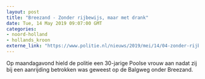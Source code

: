 ```yaml
---
layout: post
title: "Breezand - Zonder rijbewijs, maar met drank"
date: Tue, 14 May 2019 09:07:00 GMT
categories: 
- noord-holland 
- hollands_kroon 
externe_link: "https://www.politie.nl/nieuws/2019/mei/14/04-zonder-rijbewijs-maar-met-drank.html"
---
```


Op maandagavond hield de politie een 30-jarige Poolse vrouw aan nadat zij bij een aanrijding betrokken was geweest op de Balgweg onder Breezand.
